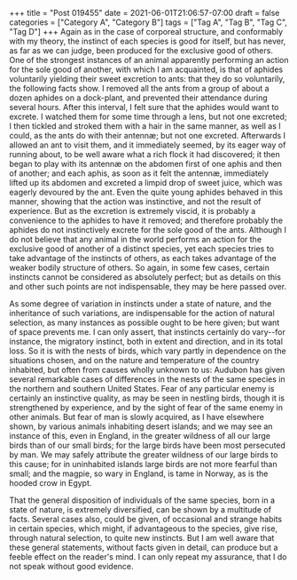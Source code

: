 +++
title = "Post 019455"
date = 2021-06-01T21:06:57-07:00
draft = false
categories = ["Category A", "Category B"]
tags = ["Tag A", "Tag B", "Tag C", "Tag D"]
+++
Again as in the case of corporeal structure, and conformably with my theory, the instinct of each species is good for itself, but has never, as far as we can judge, been produced for the exclusive good of others. One of the strongest instances of an animal apparently performing an action for the sole good of another, with which I am acquainted, is that of aphides voluntarily yielding their sweet excretion to ants: that they do so voluntarily, the following facts show. I removed all the ants from a group of about a dozen aphides on a dock-plant, and prevented their attendance during several hours. After this interval, I felt sure that the aphides would want to excrete. I watched them for some time through a lens, but not one excreted; I then tickled and stroked them with a hair in the same manner, as well as I could, as the ants do with their antennæ; but not one excreted. Afterwards I allowed an ant to visit them, and it immediately seemed, by its eager way of running about, to be well aware what a rich flock it had discovered; it then began to play with its antennæ on the abdomen first of one aphis and then of another; and each aphis, as soon as it felt the antennæ, immediately lifted up its abdomen and excreted a limpid drop of sweet juice, which was eagerly devoured by the ant. Even the quite young aphides behaved in this manner, showing that the action was instinctive, and not the result of experience. But as the excretion is extremely viscid, it is probably a convenience to the aphides to have it removed; and therefore probably the aphides do not instinctively excrete for the sole good of the ants. Although I do not believe that any animal in the world performs an action for the exclusive good of another of a distinct species, yet each species tries to take advantage of the instincts of others, as each takes advantage of the weaker bodily structure of others. So again, in some few cases, certain instincts cannot be considered as absolutely perfect; but as details on this and other such points are not indispensable, they may be here passed over.

As some degree of variation in instincts under a state of nature, and the inheritance of such variations, are indispensable for the action of natural selection, as many instances as possible ought to be here given; but want of space prevents me. I can only assert, that instincts certainly do vary--for instance, the migratory instinct, both in extent and direction, and in its total loss. So it is with the nests of birds, which vary partly in dependence on the situations chosen, and on the nature and temperature of the country inhabited, but often from causes wholly unknown to us: Audubon has given several remarkable cases of differences in the nests of the same species in the northern and southern United States. Fear of any particular enemy is certainly an instinctive quality, as may be seen in nestling birds, though it is strengthened by experience, and by the sight of fear of the same enemy in other animals. But fear of man is slowly acquired, as I have elsewhere shown, by various animals inhabiting desert islands; and we may see an instance of this, even in England, in the greater wildness of all our large birds than of our small birds; for the large birds have been most persecuted by man. We may safely attribute the greater wildness of our large birds to this cause; for in uninhabited islands large birds are not more fearful than small; and the magpie, so wary in England, is tame in Norway, as is the hooded crow in Egypt.

That the general disposition of individuals of the same species, born in a state of nature, is extremely diversified, can be shown by a multitude of facts. Several cases also, could be given, of occasional and strange habits in certain species, which might, if advantageous to the species, give rise, through natural selection, to quite new instincts. But I am well aware that these general statements, without facts given in detail, can produce but a feeble effect on the reader's mind. I can only repeat my assurance, that I do not speak without good evidence.
